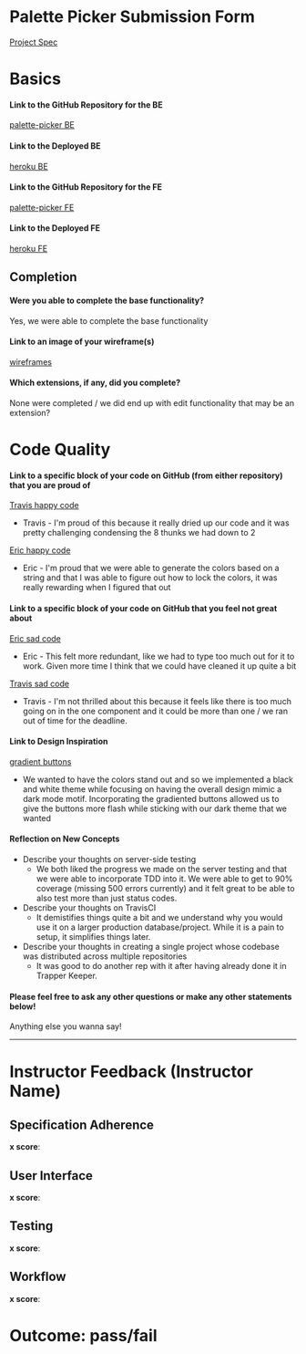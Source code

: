 # Palette Picker Submission Form

[Project Spec](http://frontend.turing.io/projects/palette-picker.html)

# Basics

#### Link to the GitHub Repository for the BE
[palette-picker BE](https://github.com/geet084/be-palette-picker)

#### Link to the Deployed BE
[heroku BE](https://be-palette-picker.herokuapp.com/)

#### Link to the GitHub Repository for the FE
[palette-picker FE](https://github.com/ericweissman/fe-palette-picker)

#### Link to the Deployed FE
[heroku FE](https://palette-picker-1810.herokuapp.com/)

## Completion

#### Were you able to complete the base functionality?

Yes, we were able to complete the base functionality

#### Link to an image of your wireframe(s)
[wireframes](https://user-images.githubusercontent.com/39391585/55120839-29182500-50bd-11e9-8811-63839f69e328.png)

#### Which extensions, if any, did you complete?
None were completed / we did end up with edit functionality that may be an extension?

# Code Quality

#### Link to a specific block of your code on GitHub (from either repository) that you are proud of
[Travis happy code](https://github.com/ericweissman/fe-palette-picker/blob/f2a792b70869c240c23c96595adb440553af04bd/src/thunks/handleProject.js#L1)

* Travis - I'm proud of this because it really dried up our code and it was pretty challenging condensing the 8 thunks we had down to 2

[Eric happy code](https://github.com/ericweissman/fe-palette-picker/blob/f2a792b70869c240c23c96595adb440553af04bd/src/containers/Generator/Generator.js#L23)

* Eric - I'm proud that we were able to generate the colors based on a string and that I was able to figure out how to lock the colors, it was really rewarding when I figured that out

#### Link to a specific block of your code on GitHub that you feel not great about

[Eric sad code](https://github.com/ericweissman/fe-palette-picker/blob/f2a792b70869c240c23c96595adb440553af04bd/src/reducers/palettesReducer.js#L9)

* Eric - This felt more redundant, like we had to type too much out for it to work. Given more time I think that we could have cleaned it up quite a bit

[Travis sad code](https://github.com/ericweissman/fe-palette-picker/blob/f2a792b70869c240c23c96595adb440553af04bd/src/containers/ProjectCard/ProjectCard.js#L1)

* Travis - I'm not thrilled about this because it feels like there is too much going on in the one component and it could be more than one / we ran out of time for the deadline.



#### Link to Design Inspiration

[gradient buttons](https://dribbble.com/shots/5085880-Sliding-Buttons)

* We wanted to have the colors stand out and so we implemented a black and white theme while focusing on having the overall design mimic a dark mode motif. Incorporating the gradiented buttons allowed us to give the buttons more flash while sticking with our dark theme that we wanted

#### Reflection on New Concepts

* Describe your thoughts on server-side testing
  * We both liked the progress we made on the server testing and that we were able to incorporate TDD into it. We were able to get to 90% coverage (missing 500 errors currently) and it felt great to be able to also test more than just status codes.
* Describe your thoughts on TravisCI
  * It demistifies things quite a bit and we understand why you would use it on a larger production database/project. While it is a pain to setup, it simplifies things later.
* Describe your thoughts in creating a single project whose codebase was distributed across multiple repositories
  * It was good to do another rep with it after having already done it in Trapper Keeper.

#### Please feel free to ask any other questions or make any other statements below!

Anything else you wanna say!

-----


# Instructor Feedback (Instructor Name)

## Specification Adherence

**x score**: 

## User Interface

**x score**: 

## Testing

**x score**: 

## Workflow

**x score**: 

# Outcome: pass/fail
